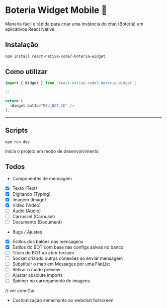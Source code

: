 # Boteria Widget Mobile 🤖

Maneira fácil e rápida para criar uma instância do chat (Boteria) em aplicativos React Native

## Instalação

```sh
npm install react-native-code7-boteria-widget
```

## Como utilizar

```js
import { Widget } from 'react-native-code7-boteria-widget';

// ...

return (
  <Widget botId="MEU_BOT_ID" />
);
```

---

## Scripts

```
npm run dev
```

Inicia o projeto em modo de desenvolvimento

## Todos

- Componentes de mensagem
  
- [x] Texto (Text)
- [x] Digitando (Typing)
- [x] Imagem (Image)
- [x] Vídeo (Video)
- [ ] Áudio (Audio)
- [ ] Carrossel (Carousel)
- [ ] Documento (Document)

- Bugs / Ajustes

- [x] Estilos dos balões das mensagens
- [x] Estilos do BOT com base nas configs salvas no banco
- [ ] Título do BOT ao abrir teclado
- [ ] Socket criando outras conexões ao enviar mensagem
- [ ] Substituir o map em Messages por uma FlatList
- [ ] Retirar o modo preview
- [ ] Ajustar absolute imports
- [ ] Spinner no carregamento de imagens

// ver com Gui

- Customização semelhante ao webchat fullscreen
